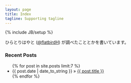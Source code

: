 ```yaml
---
layout: page
title: Index
tagline: Supporting tagline
---
```

{% include JB/setup %}

ひらとりはやと ([@flatbirdH](https://twitter.com/flatbirdH)) が調べたこととかを書いています。<br>

<h3>Recent Posts</h3>
<ul class="posts">
  {% for post in site.posts limit:7 %}
    <li><span>{{ post.date | date_to_string }}</span> &raquo; <a href="{{ BASE_PATH }}{{ post.url }}">{{ post.title }}</a></li>
  {% endfor %}
</ul>





